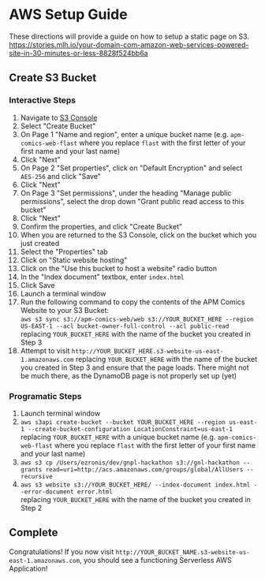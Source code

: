 # AWS Setup Guide
These directions will provide a guide on how to setup a static page on S3. 
https://stories.mlh.io/your-domain-com-amazon-web-services-powered-site-in-30-minutes-or-less-8828f524bb6a

## Create S3 Bucket
### Interactive Steps
1. Navigate to [S3 Console](https://s3.console.aws.amazon.com/s3/home?region=us-east-1)
2. Select "Create Bucket"
3. On Page 1 "Name and region", enter a unique bucket name (e.g. `apm-comics-web-flast` where you replace `flast` with the first letter of your first name and your last name)
4. Click "Next"
5. On Page 2 "Set properties", click on "Default Encryption" and select `AES-256` and click "Save"
6. Click "Next"
7. On Page 3 "Set permissions", under the heading "Manage public permissions", select the drop down "Grant public read access to this bucket"
8. Click "Next"
9. Confirm the properties, and click "Create Bucket"
10. When you are returned to the S3 Console, click on the bucket which you just created
11. Select the "Properties" tab
12. Click on "Static website hosting"
13. Click on the "Use this bucket to host a website" radio button
14. In the "Index document" textbox, enter `index.html`
15. Click Save
16. Launch a terminal window
17. Run the following command to copy the contents of the APM Comics Website to your S3 Bucket:<br/>`aws s3 sync s3://apm-comics-web/web s3://YOUR_BUCKET_HERE --region US-EAST-1 --acl bucket-owner-full-control --acl public-read`<br/>replacing `YOUR_BUCKET_HERE` with the name of the bucket you created in Step 3
18. Attempt to visit `http://YOUR_BUCKET_HERE.s3-website-us-east-1.amazonaws.com` replacing `YOUR_BUCKET_HERE` with the name of the bucket you created in Step 3 and ensure that the page loads. There might not be much there, as the DynamoDB page is not properly set up (yet)

### Programatic Steps
1. Launch terminal window
2. `aws s3api create-bucket --bucket YOUR_BUCKET_HERE --region us-east-1 --create-bucket-configuration LocationConstraint=us-east-1`<br/> replacing `YOUR_BUCKET_HERE` with a unique bucket name (e.g. `apm-comics-web-flast` where you replace `flast` with the first letter of your first name and your last name)
3. `aws s3 cp /Users/ezronis/dev/gnpl-hackathon s3://gnl-hackathon --grants read=uri=http://acs.amazonaws.com/groups/global/AllUsers --recursive`
4. `aws s3 website s3://YOUR_BUCKET_HERE/ --index-document index.html --error-document error.html`<br/>replacing `YOUR_BUCKET_HERE` with the name of the bucket you created in Step 2

## Complete
Congratulations! If you now visit `http://YOUR_BUCKET_NAME.s3-website-us-east-1.amazonaws.com`, you should see a functioning Serverless AWS Application!
